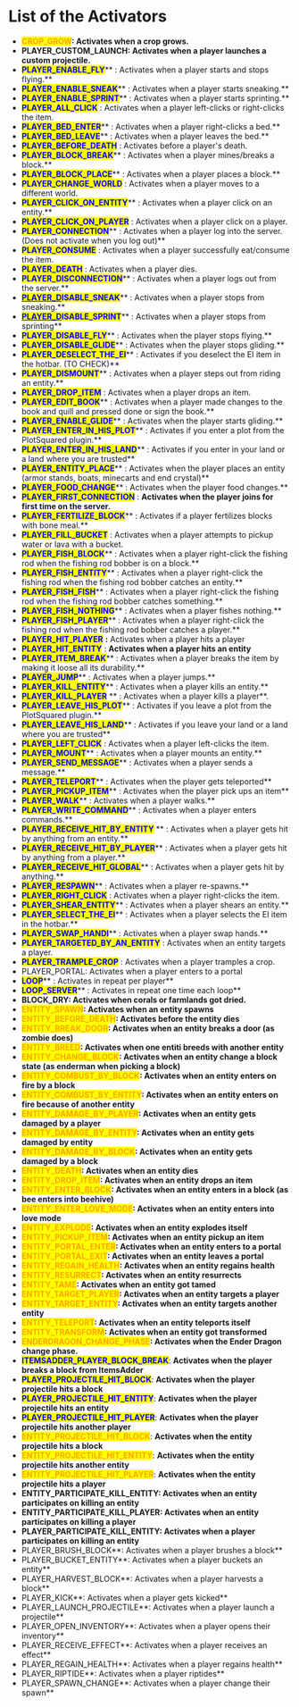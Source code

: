 # List of the Activators

* <mark style="color:orange;">**CROP\_GROW**</mark>**: Activates when a crop grows.**
* **PLAYER\_CUSTOM\_LAUNCH: Activates when a player launches a custom projectile.**
* <mark style="color:blue;">**PLAYER\_ENABLE\_FLY**</mark>**  : Activates when a player starts and stops flying.**
* <mark style="color:blue;">**PLAYER\_ENABLE\_SNEAK**</mark>**  : Activates when a player starts sneaking.**
* <mark style="color:blue;">**PLAYER\_ENABLE\_SPRINT**</mark>**  : Activates when a player starts sprinting.**
* <mark style="color:blue;">**PLAYER\_ALL\_CLICK**</mark> : Activates when a player left-clicks or right-clicks the item.
* <mark style="color:blue;">**PLAYER\_BED\_ENTER**</mark>**  : Activates when a player right-clicks a bed.**
* <mark style="color:blue;">**PLAYER\_BED\_LEAVE**</mark>**  : Activates when a player leaves the bed.**
* <mark style="color:blue;">**PLAYER\_BEFORE\_DEATH**</mark> : Activates before a player's death.
* <mark style="color:blue;">**PLAYER\_BLOCK\_BREAK**</mark>**  : Activates when a player mines/breaks a block.**
* <mark style="color:blue;">**PLAYER\_BLOCK\_PLACE**</mark>**  : Activates when a player places a block.**
* <mark style="color:blue;">**PLAYER\_CHANGE\_WORLD**</mark> : Activates when a player moves to a different world.
* <mark style="color:blue;">**PLAYER\_CLICK\_ON\_ENTITY**</mark>**  : Activates when a player click on an entity.**
* <mark style="color:blue;">**PLAYER\_CLICK\_ON\_PLAYER**</mark> : Activates when a player click on a player.
* <mark style="color:blue;">**PLAYER\_CONNECTION**</mark>**  : Activates when a player log into the server. (Does not activate when you log out)**
* <mark style="color:blue;">**PLAYER\_CONSUME**</mark> : Activates when a player successfully eat/consume the item.
* <mark style="color:blue;">**PLAYER\_DEATH**</mark> : Activates when a player dies.
* <mark style="color:blue;">**PLAYER\_DISCONNECTION**</mark>**  : Activates when a player logs out from the server.**&#x20;
* [<mark style="color:blue;">**PLAYER\_D**</mark>](list-of-the-activators.md#player\_desactive\_sneak)<mark style="color:blue;">**ISABLE\_SNEAK**</mark>** : Activates when a player stops from sneaking.**&#x20;
* [<mark style="color:blue;">**PLAYER\_D**</mark>](list-of-the-activators.md#player\_desactive\_sprint)<mark style="color:blue;">**ISABLE\_SPRINT**</mark>** : Activates when a player stops from sprinting**
* <mark style="color:blue;">**PLAYER\_DISABLE\_FLY**</mark>**  : Activates when the player stops flying.**
* <mark style="color:blue;">**PLAYER\_DISABLE\_GLIDE**</mark>** : Activates when the player stops gliding.**
* <mark style="color:blue;">**PLAYER\_DESELECT\_THE\_EI**</mark>**  : Activates if you deselect the EI item in the hotbar. (TO CHECK)**
* <mark style="color:blue;">**PLAYER\_DISMOUNT**</mark>** : Activates when a player steps out from riding an entity.**&#x20;
* <mark style="color:blue;">**PLAYER\_DROP\_ITEM**</mark> : Activates when a player drops an item.
* <mark style="color:blue;">**PLAYER\_EDIT\_BOOK**</mark>** : Activates when a player made changes to the book and quill and pressed done or sign the book.**
* <mark style="color:blue;">**PLAYER\_ENABLE\_GLIDE**</mark>** : Activates when the player starts gliding.**
* <mark style="color:blue;">**PLAYER\_ENTER\_IN\_HIS\_PLOT**</mark>**  : Activates if you enter a plot from the PlotSquared plugin.**&#x20;
* <mark style="color:blue;">**PLAYER\_ENTER\_IN\_HIS\_LAND**</mark>** : Activates if you enter in your land or a land where you are trusted**&#x20;
* <mark style="color:blue;">**PLAYER\_ENTITY\_PLACE**</mark>** : Activates when the player places an entity (armor stands, boats, minecarts and end crystal)**&#x20;
* <mark style="color:blue;">**PLAYER\_FOOD\_CHANGE**</mark>** : Activates when the player food changes.**
* <mark style="color:blue;">**PLAYER\_FIRST\_CONNECTION**</mark> : **Activates when the player joins for first time on the server.**
* <mark style="color:blue;">**PLAYER\_FERTILIZE\_BLOCK**</mark>** : Activates if a player fertilizes blocks with bone meal.**
* <mark style="color:blue;">**PLAYER\_FILL\_BUCKET**</mark> : Activates when a player attempts to pickup water or lava with a bucket.
* <mark style="color:blue;">**PLAYER\_FISH\_BLOCK**</mark>** : Activates when a player right-click the fishing rod when the fishing rod bobber is on a block.**
* <mark style="color:blue;">**PLAYER\_FISH\_ENTITY**</mark>**  : Activates when a player right-click the fishing rod when the fishing rod bobber catches an entity.**
* <mark style="color:blue;">**PLAYER\_FISH\_FISH**</mark>**  : Activates when a player right-click the fishing rod when the fishing rod bobber catches something.**
* <mark style="color:blue;">**PLAYER\_FISH\_NOTHING**</mark>**  : Activates when a player fishes nothing.**
* <mark style="color:blue;">**PLAYER\_FISH\_PLAYER**</mark>**  : Activates when a player right-click the fishing rod when the fishing rod bobber catches a player.**
* <mark style="color:blue;">**PLAYER\_HIT\_PLAYER**</mark> **:** Activates when a player hits a player
* <mark style="color:blue;">**PLAYER\_HIT\_ENTITY**</mark> : **Activates when a player hits an entity**&#x20;
* <mark style="color:blue;">**PLAYER\_ITEM\_BREAK**</mark>**  : Activates when a player breaks the item by making it loose all its durability.**
* <mark style="color:blue;">**PLAYER\_JUMP**</mark>**  : Activates when a player jumps.**
* <mark style="color:blue;">**PLAYER\_KILL\_ENTITY**</mark>**  : Activates when a player kills an entity.**
* <mark style="color:blue;">**PLAYER\_KILL\_PLAYER**</mark> ** : Activates when a player kills a player**.
* <mark style="color:blue;">**PLAYER\_LEAVE\_HIS\_PLOT**</mark>**  : Activates if you leave a plot from the PlotSquared plugin.**
* <mark style="color:blue;">**PLAYER\_LEAVE\_HIS\_LAND**</mark>** : Activates if you leave your land or a land where you are trusted**
* <mark style="color:blue;">**PLAYER\_LEFT\_CLICK**</mark> : Activates when a player left-clicks the item.
* <mark style="color:blue;">**PLAYER\_MOUNT**</mark>** : Activates when a player mounts an entity.**&#x20;
* <mark style="color:blue;">**PLAYER\_SEND\_MESSAGE**</mark>** : Activates when a player sends a message.**&#x20;
* <mark style="color:blue;">**PLAYER\_TELEPORT**</mark>** : Activates when the player gets teleported**
* <mark style="color:blue;">**PLAYER\_PICKUP\_ITEM**</mark>** : Activates when the player pick ups an item**
* <mark style="color:blue;">**PLAYER\_WALK**</mark>**  : Activates when a player walks.**
* <mark style="color:blue;">**PLAYER\_WRITE\_COMMAND**</mark>**  : Activates when a player enters commands.**
* <mark style="color:blue;">**PLAYER\_RECEIVE\_HIT\_BY\_ENTITY**</mark> ** : Activates when a player gets hit by anything from an entity.**
* <mark style="color:blue;">**PLAYER\_RECEIVE\_HIT\_BY\_PLAYER**</mark>**  : Activates when a player gets hit by anything from a player.**
* <mark style="color:blue;">**PLAYER\_RECEIVE\_HIT\_GLOBAL**</mark>**  : Activates when a player gets hit by anything.**
* <mark style="color:blue;">**PLAYER\_RESPAWN**</mark>**  : Activates when a player re-spawns.**
* <mark style="color:blue;">**PLAYER\_RIGHT\_CLICK**</mark> : Activates when a player right-clicks the item.
* <mark style="color:blue;">**PLAYER\_SHEAR\_ENTITY**</mark>**  : Activates when a player shears an entity.**
* <mark style="color:blue;">**PLAYER\_SELECT\_THE\_EI**</mark>**  : Activates when a player selects the EI item in the hotbar.**&#x20;
* <mark style="color:blue;">**PLAYER\_SWAP\_HANDI**</mark>**  : Activates when a player swap hands.**&#x20;
* <mark style="color:blue;">**PLAYER\_TARGETED\_BY\_AN\_ENTITY**</mark> : Activates when an entity targets a player.
* <mark style="color:blue;">**PLAYER\_TRAMPLE\_CROP**</mark> : Activates when a player tramples a crop.
* PLAYER\_PORTAL: Activates when a player enters to a portal
* <mark style="color:blue;">**LOOP**</mark>**  : Activates in repeat per player**
* <mark style="color:blue;">**LOOP\_SERVER**</mark>** : Activates in repeat one time each loop**
* **BLOCK\_DRY: Activates when corals or farmlands got dried.**
* <mark style="color:orange;">**ENTITY\_SPAWN**</mark>**: Activates when an entity spawns**
* <mark style="color:orange;">**ENTITY\_BEFORE\_DEATH**</mark>**: Activates before the entity dies**
* <mark style="color:orange;">**ENTITY\_BREAK\_DOOR**</mark>**: Activates when an entity breaks a door (as zombie does)**
* <mark style="color:orange;">**ENTITY\_BREED**</mark>**: Activates when one entiti breeds with another entity**
* <mark style="color:orange;">**ENTITY\_CHANGE\_BLOCK**</mark>**: Activates when an entity change a block state (as enderman when picking a block)**
* <mark style="color:orange;">**ENTITY\_COMBUST\_BY\_BLOCK**</mark>**: Activates when an entity enters on fire by a block**
* <mark style="color:orange;">**ENTITY\_COMBUST\_BY\_ENTITY**</mark>**: Activates when an entity enters on fire because of another entity**
* <mark style="color:orange;">**ENTITY\_DAMAGE\_BY\_PLAYER**</mark>**: Activates when an entity gets damaged by a player**
* <mark style="color:orange;">**ENTITY\_DAMAGE\_BY\_ENTITY**</mark>**: Activates when an entity gets damaged by entity**
* <mark style="color:orange;">**ENTITY\_DAMAGE\_BY\_BLOCK**</mark>**: Activates when an entity gets damaged by a block**
* <mark style="color:orange;">**ENTITY\_DEATH**</mark>**: Activates when an entity dies**
* <mark style="color:orange;">**ENTITY\_DROP\_ITEM**</mark>**: Activates when an entity drops an item**
* <mark style="color:orange;">**ENTITY\_ENTER\_BLOCK**</mark>**: Activates when an entity enters in a block (as bee enters into beehive)**
* <mark style="color:orange;">**ENTITY\_ENTER\_LOVE\_MODE**</mark>**: Activates when an entity enters into love mode**
* <mark style="color:orange;">**ENTITY\_EXPLODE**</mark>**: Activates when an entity explodes itself**
* <mark style="color:orange;">**ENTITY\_PICKUP\_ITEM**</mark>**: Activates when an entity pickup an item**
* <mark style="color:orange;">**ENTITY\_PORTAL\_ENTER**</mark>**: Activates when an entity enters to a portal**
* <mark style="color:orange;">**ENTITY\_PORTAL\_EXIT**</mark>**: Activates when an entity leaves a portal**
* <mark style="color:orange;">**ENTITY\_REGAIN\_HEALTH**</mark>**: Activates when an entity regains health**
* <mark style="color:orange;">**ENTITY\_RESURRECT**</mark>**: Activates when an entity resurrects**
* <mark style="color:orange;">**ENTITY\_TAME**</mark>**: Activates when an entity got tamed**
* <mark style="color:orange;">**ENTITY\_TARGET\_PLAYER**</mark>**: Activates when an entity targets a player**
* <mark style="color:orange;">**ENTITY\_TARGET\_ENTITY**</mark>**: Activates when an entity targets another entity**
* <mark style="color:orange;">**ENTITY\_TELEPORT**</mark>**: Activates when an entity teleports itself**
* <mark style="color:orange;">**ENTITY\_TRANSFORM**</mark>**: Activates when an entity got transformed**
* <mark style="color:orange;">**ENDERDRAGON\_CHANGE\_PHASE**</mark>**: Activates when the Ender Dragon change phase.**
* <mark style="color:blue;">**ITEMSADDER\_PLAYER\_BLOCK\_BREAK**</mark>: **Activates when the player breaks a block from ItemsAdder**
* <mark style="color:blue;">**PLAYER\_PROJECTILE\_HIT\_BLOCK**</mark>: **Activates when the player projectile hits a block**
* <mark style="color:blue;">**PLAYER\_PROJECTILE\_HIT\_ENTITY**</mark>: **Activates when the player projectile hits an entity**
* <mark style="color:blue;">**PLAYER\_PROJECTILE\_HIT\_PLAYER**</mark>: **Activates when the player projectile hits another player**
* <mark style="color:orange;">**ENTITY\_PROJECTILE\_HIT\_BLOCK**</mark>: **Activates when the entity projectile hits a block**
* <mark style="color:orange;">**ENTITY\_PROJECTILE\_HIT\_ENTITY**</mark>: **Activates when the entity projectile hits another entity**
* <mark style="color:orange;">**ENTITY\_PROJECTILE\_HIT\_PLAYER**</mark>: **Activates when the entity projectile hits a player**
* **ENTITY\_PARTICIPATE\_KILL\_ENTITY: Activates when an entity participates on killing an entity**
* **ENTITY\_PARTICIPATE\_KILL\_PLAYER: Activates when an entity participates on killing a player**
* **PLAYER\_PARTICIPATE\_KILL\_ENTITY: Activates when a player participates on killing an entity**
* PLAYER\_BRUSH\_BLOCK**: Activates when a player brushes a block**
* PLAYER\_BUCKET\_ENTITY**: Activates when a player buckets an entity**
* PLAYER\_HARVEST\_BLOCK**: Activates when a player harvests a block**
* PLAYER\_KICK**: Activates when a player gets kicked**
* PLAYER\_LAUNCH\_PROJECTILE**: Activates when a player launch a projectile**
* PLAYER\_OPEN\_INVENTORY**: Activates when a player opens their inventory**
* PLAYER\_RECEIVE\_EFFECT**: Activates when a player receives an effect**
* PLAYER\_REGAIN\_HEALTH**: Activates when a player regains health**
* PLAYER\_RIPTIDE**: Activates when a player riptides**
* PLAYER\_SPAWN\_CHANGE**: Activates when a player change their spawn**

